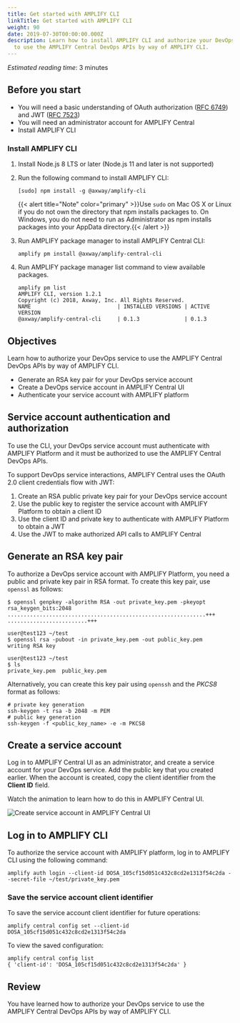 ```yaml
---
title: Get started with AMPLIFY CLI
linkTitle: Get started with AMPLIFY CLI
weight: 90
date: 2019-07-30T00:00:00.000Z
description: Learn how to install AMPLIFY CLI and authorize your DevOps service
  to use the AMPLIFY Central DevOps APIs by way of AMPLIFY CLI.
---
```

*Estimated reading time*: 3 minutes

## Before you start

* You will need a basic understanding of OAuth authorization ([RFC 6749](https://tools.ietf.org/html/rfc6749)) and JWT ([RFC 7523](https://tools.ietf.org/html/rfc7523))
* You will need an administrator account for AMPLIFY Central
* Install AMPLIFY CLI

### Install AMPLIFY CLI

1. Install Node.js 8 LTS or later (Node.js 11 and later is not supported)
2. Run the following command to install AMPLIFY CLI:

   ```
   [sudo] npm install -g @axway/amplify-cli
   ```

   {{< alert title="Note" color="primary" >}}Use `sudo` on Mac OS X or Linux if you do not own the directory that npm installs packages to. On Windows, you do not need to run as Administrator as npm installs packages into your AppData directory.{{< /alert >}}
3. Run AMPLIFY package manager to install AMPLIFY Central CLI:

   ```
   amplify pm install @axway/amplify-central-cli
   ```
4. Run AMPLIFY package manager list command to view available packages.

   ```
   amplify pm list
   AMPLIFY CLI, version 1.2.1
   Copyright (c) 2018, Axway, Inc. All Rights Reserved.
   NAME                           | INSTALLED VERSIONS | ACTIVE VERSION
   @axway/amplify-central-cli     | 0.1.3              | 0.1.3
   ```

## Objectives

Learn how to authorize your DevOps service to use the AMPLIFY Central DevOps APIs by way of AMPLIFY CLI.

* Generate an RSA key pair for your DevOps service account
* Create a DevOps service account in AMPLIFY Central UI
* Authenticate your service account with AMPLIFY platform

## Service account authentication and authorization

To use the CLI, your DevOps service account must authenticate with AMPLIFY Platform and it must be authorized to use the AMPLIFY Central DevOps APIs.

To support DevOps service interactions, AMPLIFY Central uses the OAuth 2.0 client credentials flow with JWT:

1. Create an RSA public private key pair for your DevOps service account
2. Use the public key to register the service account with AMPLIFY Platform to obtain a client ID
3. Use the client ID and private key to authenticate with AMPLIFY Platform to obtain a JWT
4. Use the JWT to make authorized API calls to AMPLIFY Central

## Generate an RSA key pair

To authorize a DevOps service account with AMPLIFY Platform, you need a public and private key pair in RSA format. To create this key pair, use `openssl` as follows:

```
$ openssl genpkey -algorithm RSA -out private_key.pem -pkeyopt rsa_keygen_bits:2048
..............................................................+++
.........................+++

user@test123 ~/test
$ openssl rsa -pubout -in private_key.pem -out public_key.pem
writing RSA key

user@test123 ~/test
$ ls
private_key.pem  public_key.pem
```

Alternatively, you can create this key pair using `openssh` and the _PKCS8_ format as follows:

```
# private key generation
ssh-keygen -t rsa -b 2048 -m PEM
# public key generation
ssh-keygen -f <public_key_name> -e -m PKCS8
```

## Create a service account

Log in to AMPLIFY Central UI as an administrator, and create a service account for your DevOps service. Add the public key that you created earlier. When the account is created, copy the client identifier from the **Client ID** field.

Watch the animation to learn how to do this in AMPLIFY Central UI.

![Create service account in AMPLIFY Central UI](/Images/central/service_account_animation.gif)

## Log in to AMPLIFY CLI

To authorize the service account with AMPLIFY platform, log in to AMPLIFY CLI using the following command:

```
amplify auth login --client-id DOSA_105cf15d051c432c8cd2e1313f54c2da --secret-file ~/test/private_key.pem
```

### Save the service account client identifier

To save the service account client identifier for future operations:

```
amplify central config set --client-id DOSA_105cf15d051c432c8cd2e1313f54c2da
```

To view the saved configuration:

```
amplify central config list
{ 'client-id': 'DOSA_105cf15d051c432c8cd2e1313f54c2da' }
```

## Review

You have learned how to authorize your DevOps service to use the AMPLIFY Central DevOps APIs by way of AMPLIFY CLI.
